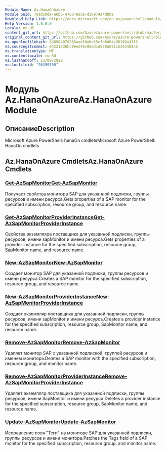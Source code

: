 ```yaml
---
Module Name: Az.HanaOnAzure
Module Guid: 79ad50da-e6b5-4703-885a-d36974a4d9b9
Download Help Link: https://docs.microsoft.com/en-us/powershell/module/az.hanaonazure
Help Version: 1.0.0.0
Locale: en-US
content_git_url: https://github.com/Azure/azure-powershell/blob/master/src/HanaOnAzure/help/Az.HanaOnAzure.md
original_content_git_url: https://github.com/Azure/azure-powershell/blob/master/src/HanaOnAzure/help/Az.HanaOnAzure.md
ms.openlocfilehash: 8d8984070555aee58ebc55cfb8464c38190a33f5
ms.sourcegitcommit: 04221336bc9eed46c05ed1e828a6811534d4b4ab
ms.translationtype: MT
ms.contentlocale: ru-RU
ms.lasthandoff: 12/08/2020
ms.locfileid: "98399700"
---
```

# <span data-ttu-id="53582-101">Модуль Az.HanaOnAzure</span><span class="sxs-lookup"><span data-stu-id="53582-101">Az.HanaOnAzure Module</span></span>
## <span data-ttu-id="53582-102">Описание</span><span class="sxs-lookup"><span data-stu-id="53582-102">Description</span></span>
<span data-ttu-id="53582-103">Microsoft Azure PowerShell: hanaOn cmdlets</span><span class="sxs-lookup"><span data-stu-id="53582-103">Microsoft Azure PowerShell: HanaOn cmdlets</span></span>

## <span data-ttu-id="53582-104">Az.HanaOnAzure Cmdlets</span><span class="sxs-lookup"><span data-stu-id="53582-104">Az.HanaOnAzure Cmdlets</span></span>
### [<span data-ttu-id="53582-105">Get-AzSapMonitor</span><span class="sxs-lookup"><span data-stu-id="53582-105">Get-AzSapMonitor</span></span>](Get-AzSapMonitor.md)
<span data-ttu-id="53582-106">Получает свойства монитора SAP для указанной подписки, группы ресурсов и имени ресурса.</span><span class="sxs-lookup"><span data-stu-id="53582-106">Gets properties of a SAP monitor for the specified subscription, resource group, and resource name.</span></span>

### [<span data-ttu-id="53582-107">Get-AzSapMonitorProviderInstance</span><span class="sxs-lookup"><span data-stu-id="53582-107">Get-AzSapMonitorProviderInstance</span></span>](Get-AzSapMonitorProviderInstance.md)
<span data-ttu-id="53582-108">Свойства экземпляра поставщика для указанной подписки, группы ресурсов, имени sapMonitor и имени ресурса.</span><span class="sxs-lookup"><span data-stu-id="53582-108">Gets properties of a provider instance for the specified subscription, resource group, SapMonitor name, and resource name.</span></span>

### [<span data-ttu-id="53582-109">New-AzSapMonitor</span><span class="sxs-lookup"><span data-stu-id="53582-109">New-AzSapMonitor</span></span>](New-AzSapMonitor.md)
<span data-ttu-id="53582-110">Создает монитор SAP для указанной подписки, группы ресурсов и имени ресурса.</span><span class="sxs-lookup"><span data-stu-id="53582-110">Creates a SAP monitor for the specified subscription, resource group, and resource name.</span></span>

### [<span data-ttu-id="53582-111">New-AzSapMonitorProviderInstance</span><span class="sxs-lookup"><span data-stu-id="53582-111">New-AzSapMonitorProviderInstance</span></span>](New-AzSapMonitorProviderInstance.md)
<span data-ttu-id="53582-112">Создает экземпляр поставщика для указанной подписки, группы ресурсов, имени sapMonitor и имени ресурса.</span><span class="sxs-lookup"><span data-stu-id="53582-112">Creates a provider instance for the specified subscription, resource group, SapMonitor name, and resource name.</span></span>

### [<span data-ttu-id="53582-113">Remove-AzSapMonitor</span><span class="sxs-lookup"><span data-stu-id="53582-113">Remove-AzSapMonitor</span></span>](Remove-AzSapMonitor.md)
<span data-ttu-id="53582-114">Удаляет монитор SAP с указанной подпиской, группой ресурсов и именем монитора.</span><span class="sxs-lookup"><span data-stu-id="53582-114">Deletes a SAP monitor with the specified subscription, resource group, and monitor name.</span></span>

### [<span data-ttu-id="53582-115">Remove-AzSapMonitorProviderInstance</span><span class="sxs-lookup"><span data-stu-id="53582-115">Remove-AzSapMonitorProviderInstance</span></span>](Remove-AzSapMonitorProviderInstance.md)
<span data-ttu-id="53582-116">Удаляет экземпляр поставщика для указанной подписки, группы ресурсов, имени SapMonitor и имени ресурса.</span><span class="sxs-lookup"><span data-stu-id="53582-116">Deletes a provider instance for the specified subscription, resource group, SapMonitor name, and resource name.</span></span>

### [<span data-ttu-id="53582-117">Update-AzSapMonitor</span><span class="sxs-lookup"><span data-stu-id="53582-117">Update-AzSapMonitor</span></span>](Update-AzSapMonitor.md)
<span data-ttu-id="53582-118">Исправление поля "Теги" на мониторе SAP для указанной подписки, группы ресурсов и имени монитора.</span><span class="sxs-lookup"><span data-stu-id="53582-118">Patches the Tags field of a SAP monitor for the specified subscription, resource group, and monitor name.</span></span>

